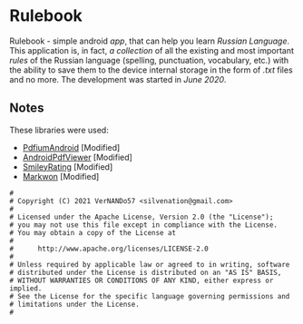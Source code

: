 # Rulebook
Rulebook - simple android _app_, that can help you learn _Russian Language_.
This application is, in fact, _a collection_ of all the existing and most important _rules_ of the Russian language (spelling, punctuation, vocabulary, etc.) with the ability to save them to the device internal storage in the form of _.txt_ files and no more.
The development was started in _June 2020_.

## Notes
These libraries were used:
 - [PdfiumAndroid](https://github.com/barteksc/PdfiumAndroid) [Modified]
 - [AndroidPdfViewer](https://github.com/barteksc/AndroidPdfViewer) [Modified]
 - [SmileyRating](https://github.com/sujithkanna) [Modified]
 - [Markwon](https://github.com/noties/Markwon) [Modified]

```
#
# Copyright (C) 2021 VerNANDo57 <silvenation@gmail.com>
#
# Licensed under the Apache License, Version 2.0 (the "License");
# you may not use this file except in compliance with the License.
# You may obtain a copy of the License at
#
#      http://www.apache.org/licenses/LICENSE-2.0
#
# Unless required by applicable law or agreed to in writing, software
# distributed under the License is distributed on an "AS IS" BASIS,
# WITHOUT WARRANTIES OR CONDITIONS OF ANY KIND, either express or implied.
# See the License for the specific language governing permissions and
# limitations under the License.
#
